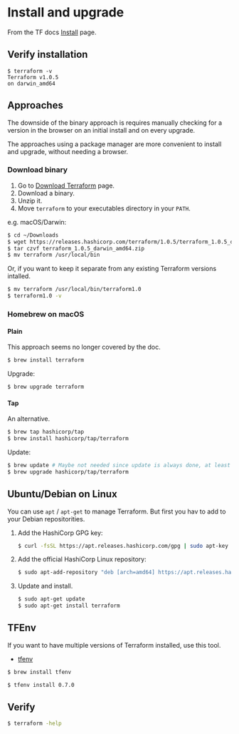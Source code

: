 # Install and upgrade

From the TF docs [Install](https://learn.hashicorp.com/tutorials/terraform/install-cli) page.


## Verify installation

```console
$ terraform -v
Terraform v1.0.5
on darwin_amd64
```

## Approaches

The downside of the binary approach is requires manually checking for a version in the browser on an initial install and on every upgrade. 

The approaches using a package manager are more convenient to install and upgrade, without needing a browser.

### Download binary

1. Go to [Download Terraform](https://www.terraform.io/downloads.html) page.
1. Download a binary.
1. Unzip it.
1. Move `terraform` to your executables directory in your `PATH`.

e.g. macOS/Darwin:

```sh
$ cd ~/Downloads
$ wget https://releases.hashicorp.com/terraform/1.0.5/terraform_1.0.5_darwin_amd64.zip
$ tar czvf terraform_1.0.5_darwin_amd64.zip
$ mv terraform /usr/local/bin
```

Or, if you want to keep it separate from any existing Terraform versions intalled.

```sh
$ mv terraform /usr/local/bin/terraform1.0
$ terraform1.0 -v
```

### Homebrew on macOS

#### Plain

This approach seems no longer covered by the doc.

```sh
$ brew install terraform
```

Upgrade:

```sh
$ brew upgrade terraform
```

#### Tap

An alternative.

```sh
$ brew tap hashicorp/tap
$ brew install hashicorp/tap/terraform
```

Update:

```sh
$ brew update # Maybe not needed since update is always done, at least not for taps.
$ brew upgrade hashicorp/tap/terraform
```


## Ubuntu/Debian on Linux

You can use `apt` / `apt-get` to manage Terraform. But first you hav to add to your Debian repositorities.

1. Add the HashiCorp GPG key:
    ```sh
    $ curl -fsSL https://apt.releases.hashicorp.com/gpg | sudo apt-key add -
    ```
1. Add the official HashiCorp Linux repository:
    ```sh
    $ sudo apt-add-repository "deb [arch=amd64] https://apt.releases.hashicorp.com $(lsb_release -cs) main"
    ```
1. Update and install.
    ```sh
    $ sudo apt-get update
    $ sudo apt-get install terraform
    ```
    

## TFEnv

If you want to have multiple versions of Terraform installed, use this tool.

- [tfenv](https://github.com/tfutils/tfenv)

```sh
$ brew install tfenv
```

```sh
$ tfenv install 0.7.0
```


## Verify

```sh
$ terraform -help
```
